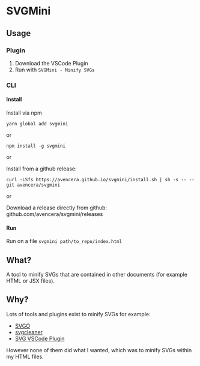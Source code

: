 # SVGMini

## Usage

### Plugin

1. Download the VSCode Plugin
2. Run with `SVGMini - Minify SVGs`

### CLI

#### Install
Install via npm

`yarn global add svgmini`

or

`npm install -g svgmini`

or

Install from a github release:

`curl -LSfs https://avencera.github.io/svgmini/install.sh | sh -s -- --git avencera/svgmini`

or

Download a release directly from github: github.com/avencera/svgmini/releases

#### Run

Run on a file `svgmini path/to_repo/index.html`

## What?

A tool to minify SVGs that are contained in other documents (for example HTML or JSX files).

## Why?

Lots of tools and plugins exist to minify SVGs for example: 

* [SVGO](https://github.com/svg/svgo)
* [svgcleaner](https://github.com/RazrFalcon/svgcleaner)
* [SVG VSCode Plugin](https://marketplace.visualstudio.com/items?itemName=jock.svg)

However none of them did what I wanted, which was to minify SVGs within my HTML files.
